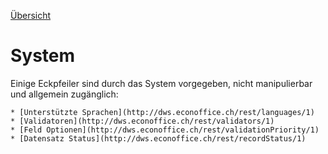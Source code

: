 ﻿[Übersicht](https://github.com/daturainformatik/econOfficeREST-API)

# System
Einige Eckpfeiler sind durch das System vorgegeben, nicht manipulierbar und allgemein zugänglich:

	* [Unterstützte Sprachen](http://dws.econoffice.ch/rest/languages/1)
	* [Validatoren](http://dws.econoffice.ch/rest/validators/1)
	* [Feld Optionen](http://dws.econoffice.ch/rest/validationPriority/1)
	* [Datensatz Status](http://dws.econoffice.ch/rest/recordStatus/1)